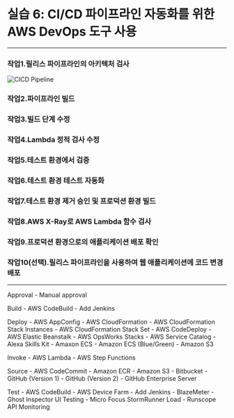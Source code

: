 # 실습 6: CI/CD 파이프라인 자동화를 위한 AWS DevOps 도구 사용

---

### 작업1.릴리스 파이프라인의 아키텍처 검사

![CICD Pipeline](https://ap-northeast-1-tcprod.s3.amazonaws.com/courses/ILT-TF-200-DEVOPS/v3.0.4/lab-6-DevOpsTools/instructions/ko_kr/images/slide1a.png)

### 작업2.파이프라인 빌드

### 작업3.빌드 단계 수정

### 작업4.Lambda 정적 검사 수정

### 작업5.테스트 환경에서 검증

### 작업6.테스트 환경 테스트 자동화

### 작업7.테스트 환경 제거 승인 및 프로덕션 환경 빌드

### 작업8.AWS X-Ray로 AWS Lambda 함수 검사

### 작업9.프로덕션 환경으로의 애플리케이션 배포 확인

### 작업10(선택).릴리스 파이프라인을 사용하여 웹 애플리케이션에 코드 변경 배포


---

Approval
    - Manual approval

Build
    - AWS CodeBuild
    - Add Jenkins

Deploy
    - AWS AppConfig
    - AWS CloudFormation
    - AWS CloudFormation Stack Instances
    - AWS CloudFormation Stack Set
    - AWS CodeDeploy
    - AWS Elastic Beanstalk
    - AWS OpsWorks Stacks
    - AWS Service Catalog
    - Alexa Skills Kit
    - Amaxon ECS
    - Amazon ECS (Blue/Green)
    - Amazon S3

Invoke
    - AWS Lambda
    - AWS Step Functions

Source
    - AWS CodeCommit
    - Amazon ECR
    - Amazon S3
    - Bitbucket
    - GitHub (Version 1)
    - GitHub (Version 2)
    - GitHub Enterprise Server

Test
    - AWS CodeBuild
    - AWS Device Farm
    - Add Jenkins
    - BlazeMeter
    - Ghost Inspector UI Testing
    - Micro Focus StormRunner Load
    - Runscope API Monitoring